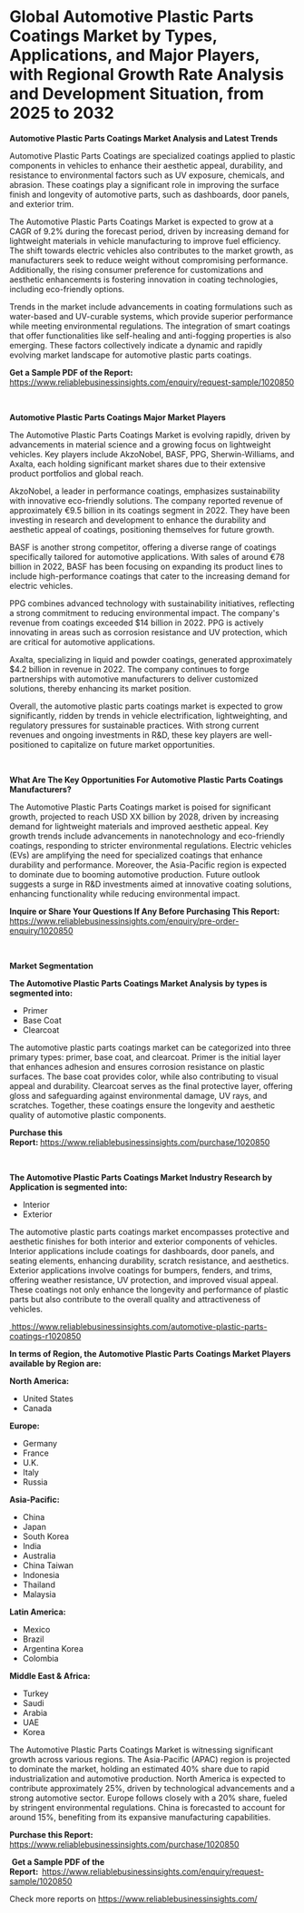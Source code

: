 <p><h1>Global Automotive Plastic Parts Coatings Market by Types, Applications, and Major Players, with Regional Growth Rate Analysis and Development Situation, from 2025 to 2032</h1></p><p><strong>Automotive Plastic Parts Coatings Market Analysis and Latest Trends</strong></p>
<p><p>Automotive Plastic Parts Coatings are specialized coatings applied to plastic components in vehicles to enhance their aesthetic appeal, durability, and resistance to environmental factors such as UV exposure, chemicals, and abrasion. These coatings play a significant role in improving the surface finish and longevity of automotive parts, such as dashboards, door panels, and exterior trim.</p><p>The Automotive Plastic Parts Coatings Market is expected to grow at a CAGR of 9.2% during the forecast period, driven by increasing demand for lightweight materials in vehicle manufacturing to improve fuel efficiency. The shift towards electric vehicles also contributes to the market growth, as manufacturers seek to reduce weight without compromising performance. Additionally, the rising consumer preference for customizations and aesthetic enhancements is fostering innovation in coating technologies, including eco-friendly options. </p><p>Trends in the market include advancements in coating formulations such as water-based and UV-curable systems, which provide superior performance while meeting environmental regulations. The integration of smart coatings that offer functionalities like self-healing and anti-fogging properties is also emerging. These factors collectively indicate a dynamic and rapidly evolving market landscape for automotive plastic parts coatings.</p></p>
<p><strong>Get a Sample PDF of the Report:&nbsp;</strong> <a href="https://www.reliablebusinessinsights.com/enquiry/request-sample/1020850?utm_campaign=2735&utm_medium=2&utm_source=Github&utm_content=ia&utm_term=21032025&utm_id=automotive-plastic-parts-coatings">https://www.reliablebusinessinsights.com/enquiry/request-sample/1020850</a></p>
<p>&nbsp;</p>
<p><strong>Automotive Plastic Parts Coatings Major Market Players</strong></p>
<p><p>The Automotive Plastic Parts Coatings Market is evolving rapidly, driven by advancements in material science and a growing focus on lightweight vehicles. Key players include AkzoNobel, BASF, PPG, Sherwin-Williams, and Axalta, each holding significant market shares due to their extensive product portfolios and global reach.</p><p>AkzoNobel, a leader in performance coatings, emphasizes sustainability with innovative eco-friendly solutions. The company reported revenue of approximately €9.5 billion in its coatings segment in 2022. They have been investing in research and development to enhance the durability and aesthetic appeal of coatings, positioning themselves for future growth.</p><p>BASF is another strong competitor, offering a diverse range of coatings specifically tailored for automotive applications. With sales of around €78 billion in 2022, BASF has been focusing on expanding its product lines to include high-performance coatings that cater to the increasing demand for electric vehicles.</p><p>PPG combines advanced technology with sustainability initiatives, reflecting a strong commitment to reducing environmental impact. The company's revenue from coatings exceeded $14 billion in 2022. PPG is actively innovating in areas such as corrosion resistance and UV protection, which are critical for automotive applications.</p><p>Axalta, specializing in liquid and powder coatings, generated approximately $4.2 billion in revenue in 2022. The company continues to forge partnerships with automotive manufacturers to deliver customized solutions, thereby enhancing its market position.</p><p>Overall, the automotive plastic parts coatings market is expected to grow significantly, ridden by trends in vehicle electrification, lightweighting, and regulatory pressures for sustainable practices. With strong current revenues and ongoing investments in R&D, these key players are well-positioned to capitalize on future market opportunities.</p></p>
<p>&nbsp;</p>
<p><strong>What Are The Key Opportunities For Automotive Plastic Parts Coatings Manufacturers?</strong></p>
<p><p>The Automotive Plastic Parts Coatings market is poised for significant growth, projected to reach USD XX billion by 2028, driven by increasing demand for lightweight materials and improved aesthetic appeal. Key growth trends include advancements in nanotechnology and eco-friendly coatings, responding to stricter environmental regulations. Electric vehicles (EVs) are amplifying the need for specialized coatings that enhance durability and performance. Moreover, the Asia-Pacific region is expected to dominate due to booming automotive production. Future outlook suggests a surge in R&D investments aimed at innovative coating solutions, enhancing functionality while reducing environmental impact.</p></p>
<p><strong>Inquire or Share Your Questions If Any Before Purchasing This Report:</strong> <a href="https://www.reliablebusinessinsights.com/enquiry/pre-order-enquiry/1020850?utm_campaign=2735&utm_medium=2&utm_source=Github&utm_content=ia&utm_term=21032025&utm_id=automotive-plastic-parts-coatings">https://www.reliablebusinessinsights.com/enquiry/pre-order-enquiry/1020850</a></p>
<p>&nbsp;</p>
<p><strong>Market Segmentation</strong></p>
<p><strong>The Automotive Plastic Parts Coatings Market Analysis by types is segmented into:</strong></p>
<p><ul><li>Primer</li><li>Base Coat</li><li>Clearcoat</li></ul></p>
<p><p>The automotive plastic parts coatings market can be categorized into three primary types: primer, base coat, and clearcoat. Primer is the initial layer that enhances adhesion and ensures corrosion resistance on plastic surfaces. The base coat provides color, while also contributing to visual appeal and durability. Clearcoat serves as the final protective layer, offering gloss and safeguarding against environmental damage, UV rays, and scratches. Together, these coatings ensure the longevity and aesthetic quality of automotive plastic components.</p></p>
<p><strong>Purchase this Report:&nbsp;</strong><a href="https://www.reliablebusinessinsights.com/purchase/1020850?utm_campaign=2735&utm_medium=2&utm_source=Github&utm_content=ia&utm_term=21032025&utm_id=automotive-plastic-parts-coatings">https://www.reliablebusinessinsights.com/purchase/1020850</a></p>
<p>&nbsp;</p>
<p><strong>The Automotive Plastic Parts Coatings Market Industry Research by Application is segmented into:</strong></p>
<p><ul><li>Interior</li><li>Exterior</li></ul></p>
<p><p>The automotive plastic parts coatings market encompasses protective and aesthetic finishes for both interior and exterior components of vehicles. Interior applications include coatings for dashboards, door panels, and seating elements, enhancing durability, scratch resistance, and aesthetics. Exterior applications involve coatings for bumpers, fenders, and trims, offering weather resistance, UV protection, and improved visual appeal. These coatings not only enhance the longevity and performance of plastic parts but also contribute to the overall quality and attractiveness of vehicles.</p></p>
<p><a href="https://www.reliablebusinessinsights.com/automotive-plastic-parts-coatings-r1020850?utm_campaign=2735&utm_medium=2&utm_source=Github&utm_content=ia&utm_term=21032025&utm_id=automotive-plastic-parts-coatings">&nbsp;https://www.reliablebusinessinsights.com/automotive-plastic-parts-coatings-r1020850</a></p>
<p><strong>In terms of Region, the Automotive Plastic Parts Coatings Market Players available by Region are:</strong></p>
<p>
    <p> <strong> North America: </strong>
        <ul>
            <li>United States</li>
            <li>Canada</li>
        </ul>
        </p> 
    <p> <strong> Europe: </strong>
        <ul>
            <li>Germany</li>
            <li>France</li>
            <li>U.K.</li>
            <li>Italy</li>
            <li>Russia</li>
        </ul>
        </p> 
    <p> <strong> Asia-Pacific: </strong>
        <ul>
            <li>China</li>
            <li>Japan</li>
            <li>South Korea</li>
            <li>India</li>
            <li>Australia</li>
            <li>China Taiwan</li>
            <li>Indonesia</li>
            <li>Thailand</li>
            <li>Malaysia</li>
        </ul>
        </p> 
    <p> <strong> Latin America: </strong>
        <ul>
            <li>Mexico</li>
            <li>Brazil</li>
            <li>Argentina Korea</li>
            <li>Colombia</li>
        </ul>
        </p> 
    <p> <strong> Middle East & Africa: </strong>
        <ul>
            <li>Turkey</li>
            <li>Saudi</li>
            <li>Arabia</li>
            <li>UAE</li>
            <li>Korea</li>
        </ul>
    </p>
    </p>
<p><p>The Automotive Plastic Parts Coatings Market is witnessing significant growth across various regions. The Asia-Pacific (APAC) region is projected to dominate the market, holding an estimated 40% share due to rapid industrialization and automotive production. North America is expected to contribute approximately 25%, driven by technological advancements and a strong automotive sector. Europe follows closely with a 20% share, fueled by stringent environmental regulations. China is forecasted to account for around 15%, benefiting from its expansive manufacturing capabilities.</p></p>
<p><strong>Purchase this Report: </strong><a href="https://www.reliablebusinessinsights.com/purchase/1020850?utm_campaign=2735&utm_medium=2&utm_source=Github&utm_content=ia&utm_term=21032025&utm_id=automotive-plastic-parts-coatings">https://www.reliablebusinessinsights.com/purchase/1020850</a></p>
<p>&nbsp;<strong>Get a Sample PDF of the Report:&nbsp;&nbsp;</strong><a href="https://www.reliablebusinessinsights.com/enquiry/request-sample/1020850?utm_campaign=2735&utm_medium=2&utm_source=Github&utm_content=ia&utm_term=21032025&utm_id=automotive-plastic-parts-coatings">https://www.reliablebusinessinsights.com/enquiry/request-sample/1020850</a></p>
<p><strong></strong></p>
<p>Check more reports on <a href="https://www.reliablebusinessinsights.com/?utm_campaign=2735&utm_medium=2&utm_source=Github&utm_content=ia&utm_term=21032025&utm_id=automotive-plastic-parts-coatings">https://www.reliablebusinessinsights.com/</a></p>